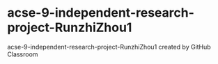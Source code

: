 # acse-9-independent-research-project-RunzhiZhou1
acse-9-independent-research-project-RunzhiZhou1 created by GitHub Classroom
